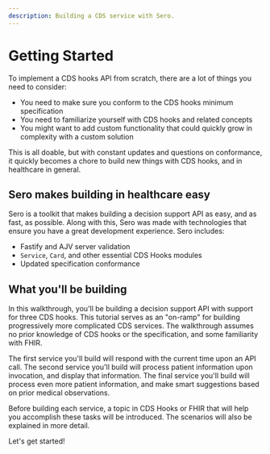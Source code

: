 ```yaml
---
description: Building a CDS service with Sero.
---
```


# Getting Started

To implement a CDS hooks API from scratch, there are a lot of things you need to consider:

* You need to make sure you conform to the CDS hooks minimum specification
* You need to familiarize yourself with CDS hooks and related concepts
* You might want to add custom functionality that could quickly grow in complexity with a custom solution

This is all doable, but with constant updates and questions on conformance, it quickly becomes a chore to build new things with CDS hooks, and in healthcare in general.

## Sero makes building in healthcare easy

Sero is a toolkit that makes building a decision support API as easy, and as fast, as possible. Along with this, Sero was made with technologies that ensure you have a great development experience. Sero includes:

* Fastify and AJV server validation
* `Service`, `Card`, and other essential CDS Hooks modules
* Updated specification conformance

## What you'll be building

In this walkthrough, you'll be building a decision support API with support for three CDS hooks. This tutorial serves as an "on-ramp" for building progressively more complicated CDS services. The walkthrough assumes no prior knowledge of CDS hooks or the specification, and some familiarity with FHIR.

The first service you'll build will respond with the current time upon an API call. The second service you'll build will process patient information upon invocation, and display that information. The final service you'll build will process even more patient information, and make smart suggestions based on prior medical observations.

Before building each service, a topic in CDS Hooks or FHIR that will help you accomplish these tasks will be introduced. The scenarios will also be explained in more detail. 

Let's get started!

